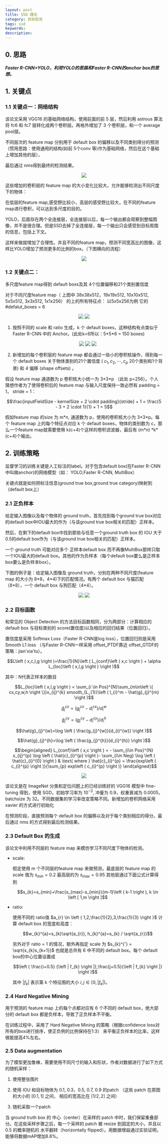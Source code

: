 ```yaml
---
layout: post
title: SSD 理论
category: 目标检测
tags: ssd
keywords:
description:
---
```


## 0. 思路

***Faster R-CNN+YOLO，利用YOLO的思路和Faster R-CNN的anchor box的思想。***

## 1. 关键点

### 1.1 关键点一：网络结构

该论文采用 VGG16 的基础网络结构，使用前面的前 5 层，然后利用 astrous 算法将 fc6 和 fc7 层转化成两个卷积层。再格外增加了 3 个卷积层，和一个 average pool层。

不同层次的 feature map 分别用于 default box 的偏移以及不同类别得分的预测（惯用思路：使用通用的结构(如前 5个conv 等)作为基础网络，然后在这个基础上增加其他的层），

最后通过 nms得到最终的检测结果。

<center>

<img src="https://raw.githubusercontent.com/chiemon/chiemon.github.io/master/img/SSD/1.png"/>

</center>

这些增加的卷积层的 feature map 的大小变化比较大，允许能够检测出不同尺度下的物体：

在低层的feature map,感受野比较小，高层的感受野比较大，在不同的feature map进行卷积，可以达到多尺度的目的。

YOLO，后面存在两个全连接层，全连接层以后，每一个输出都会观察到整幅图像，并不是很合理。但是SSD去掉了全连接层，每一个输出只会感受到目标周围的信息，包括上下文。

这样来做就增加了合理性。并且不同的feature map，预测不同宽高比的图像，这样比YOLO增加了预测更多的比例的box。（下图横向的流程）

<center>

<img src="https://raw.githubusercontent.com/chiemon/chiemon.github.io/master/img/SSD/2.png"/>

</center>

### 1.2 关键点二：

多尺度feature map得到 default boxs及其 4个位置偏移和21个类别置信度

对于不同尺度feature map（ 上图中 38x38x512，19x19x512, 10x10x512, 5x5x512, 3x3x512, 1x1x256） 的上的所有特征点： 以5x5x256为例 它的#defalut_boxes = 6

<center>

<img src="https://raw.githubusercontent.com/chiemon/chiemon.github.io/master/img/SSD/3.png"/>

<img src="https://raw.githubusercontent.com/chiemon/chiemon.github.io/master/img/SSD/4.png"/>

</center>

1. 按照不同的 scale 和 ratio 生成，k 个 default boxes，这种结构有点类似于 Faster R-CNN 中的 Anchor。(此处k=6所以：5\*5\*6 = 150 boxes)

    <center>

    <img src="https://raw.githubusercontent.com/chiemon/chiemon.github.io/master/img/SSD/5.png"/>

    <img src="https://raw.githubusercontent.com/chiemon/chiemon.github.io/master/img/SSD/6.png"/>

    <img src="https://raw.githubusercontent.com/chiemon/chiemon.github.io/master/img/SSD/7.png"/>

    </center>

2. 新增加的每个卷积层的 feature map 都会通过一些小的卷积核操作，得到每一个 default boxes 关于物体类别的21个置信度 ( $c_{1},c_{2},\cdots ,c_{p}$ 20个类别和1个背景) 和 4 偏移 (shape offsets) 。

假设 feature map 通道数为 p 卷积核大小统一为 3\*3\*p （此处 p=256）。个人猜想作者为了使得卷积后的 feature map 与输入尺度保持一致必然有 padding = 1， stride = 1：

$$\frac{inputFieldSize - kernelSize + 2 \cdot padding}{stride} + 1 = \frac{5 - 3 + 2 \cdot 1}{1} + 1 = 5$$

假如feature map 的size 为 m\*n, 通道数为 p，使用的卷积核大小为 3\*3\*p。每个 feature map 上的每个特征点对应 k 个 default boxes，物体的类别数为 c，那么一个feature map就需要使用 k(c+4)个这样的卷积滤波器，最后有 (m\*n) \*k\* (c+4)个输出。

## 2. 训练策略

监督学习的训练关键是人工标注的label。对于包含default box(在Faster R-CNN中叫做anchor)的网络模型（如： YOLO,Faster R-CNN, MultiBox）

关键点就是如何把标注信息(ground true box,ground true category)映射到（default box上）

### 2.1 正负样本

给定输入图像以及每个物体的 ground truth，首先找到每个ground true box对应的default box中IOU最大的作为（与该ground true box相关的匹配）正样本。

然后，在剩下的default box中找到那些与任意一个ground truth box 的 IOU 大于 0.5的default box作为（与该ground true box相关的匹配）正样本。

一个 ground truth 可能对应多个 正样本default box 而不再像MultiBox那样只取一个IOU最大的default box。其他的作为负样本（每个default box要么是正样本box要么是负样本box）。

下图的例子是：给定输入图像及 ground truth，分别在两种不同尺度(feature map 的大小为 8\*8，4\*4)下的匹配情况。有两个 default box 与猫匹配（8\*8），一个 default box 与狗匹配（4\*4）。

<center>

<img src="https://raw.githubusercontent.com/chiemon/chiemon.github.io/master/img/SSD/8.png"/>

<img src="https://raw.githubusercontent.com/chiemon/chiemon.github.io/master/img/SSD/9.png"/>

</center>

### 2.2 目标函数

和常见的 Object Detection 的方法目标函数相同，分为两部分：计算相应的 default box 与目标类别的 score(置信度)以及相应的回归结果（位置回归）。

置信度是采用 Softmax Loss（Faster R-CNN是log loss），位置回归则是采用 Smooth L1 loss （与Faster R-CNN一样采用 offset_PTDF靠近 offset_GTDF的策略：jian'xia'tu）。

$$L\left ( x,c,l,g \right )=\frac{1}{N}\left ( L_{conf}\left ( x,c \right ) + \alpha L_{loc}\left ( x,l,g \right ) \right )$$

其中：N代表正样本的数目

$$L_{loc}\left ( x,l,g \right ) = \sum_{i \in Pos}^{N}\sum_{m\in\left \{ cx,cy,w,h \right \}}x_{ij}^{k} smooth_{L_{1}}\left ( l_{i}^m - \hat{g}_{j}^{m} \right )$$

$$\hat{g}_{j}^{cx}=\left ( g_{j}^{cx} - d_{i}^{cx} \right ) / d_{i}^{w}$$

$$\hat{g}_{j}^{cy}=\left ( g_{j}^{cy} - d_{i}^{cy} \right ) / d_{i}^{h}$$

$$\hat{g}_{j}^{w}=\log \left ( \frac{g_{j}^{w}}{d_{i}^{w}} \right )$$

$$\hat{g}_{j}^{h}=\log \left ( \frac{g_{j}^{h}}{d_{i}^{h}} \right )$$

$$\begin{aligned}
L_{conf}\left ( x,c \right ) = - \sum_{i\in Pos}^{N} x_{ij}^{p} \log \left ( \hat{c}_{i}^{p} \right )- \sum_{i\in Neg} \log \left ( \hat{c}_{i}^{0} \right ) & \text{ where } \hat{c}_{i}^{p} = \frac{exp\left ( c_{i}^{p} \right )}{\sum_{p} exp\left ( c_{i}^{p} \right )}
\end{aligned}$$

<center>

<img src="https://raw.githubusercontent.com/chiemon/chiemon.github.io/master/img/SSD/10.png"/>

</center>

该论文是在 ImageNet 分类和定位问题上的已经训练好的 VGG16 模型中 fine-tuning 得到，使用 SGD，初始学习率为 $10^{-3}$, 冲量为 0.9，权重衰减为 0.0005，batchsize 为 32。不同数据集的学习率改变策略不同。新增加的卷积网络采用 xavier 的方式进行初始化

在预测阶段，直接预测每个 default box 的偏移以及对于每个类别相应的得分。最后通过 nms 的方式得到最后检测结果。

### 2.3 Default Box 的生成

该论文中利用不同层的 feature map 来模仿学习不同尺度下物体的检测。

- scale:

    假定使用 m 个不同层的feature map 来做预测，最底层的 feature map 的 scale 值为 $s_{min} = 0.2$ 最高层的为 $s_{max} = 0.95$ 其他层通过下面公式计算得到

    $$s_{k}=s_{min}+\frac{s_{max}-s_{min}}{m-1}\left ( k-1 \right ), k \in \left [ 1,m \right ]$$

- ratio:

    使用不同的 ratio值 $a_{r} \in \left { 1,2,\frac{1}{2},3,\frac{1}{3} \right }$ 计算 default box 的宽度和高度：

    $$w_{k}^{a}=s_{k}\sqrt{a_{r}}, h_{k}^{a}=s_{k} / \sqrt{a_{r}}$$

    另外对于 ratio = 1 的情况，额外再指定 scale 为 $s_{k}^{'} = \sqrt{s_{k}s_{k+1}}$ 也就是总共有 6 中不同的 default box。每个 default box的中心位置设置成

    $$\left ( \frac{i+0.5} {\left | f_{k} \right |},\frac{j+0.5}{\left | f_{k} \right |} \right )$$

    其中 $\left | f_{k} \right |$ 表示第 k 个特征图的大小 $i,j \in \left [ 0,\left | f_{k} \right | \right )$。

### 2.4 Hard Negative Mining

用于预测的 feature map 上的每个点都对应有 6 个不同的 default box，绝大部分的 default box 都是负样本，导致了正负样本不平衡。

在训练过程中，采用了 Hard Negative Mining 的策略（根据confidence loss对所有的box进行排序，使正负例的比例保持在1:3） 来平衡正负样本的比率。这样做能提高4%左右。

### 2.5 Data augmentation

为了模型更加鲁棒，需要使用不同尺寸的输入和形状，作者对数据进行了如下方式的随机采样：

1. 使用整张图片

2. 使用 IOU 和目标物体为 0.1, 0.3，0.5, 0.7, 0.9 的patch （这些 patch 在原图的大小的 $\left [ 0.1,1 \right ]$ 之间， 相应的宽高比在 $\left [ 1/2,2 \right ]$ 之间）

3. 随机采取一个patch

当 ground truth box 的 中心（center）在采样的 patch 中时，我们保留重叠部分。在这些采样步骤之后，每一个采样的 patch 被 resize 到固定的大小，并且以 0.5 的概率随机的 水平翻转（horizontally flipped）。用数据增益通过实验证明，能够将数据mAP增加8.8%。
